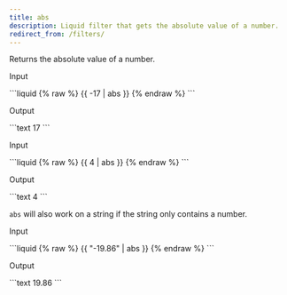```yaml
---
title: abs
description: Liquid filter that gets the absolute value of a number.
redirect_from: /filters/
---
```


Returns the absolute value of a number.

<p class="code-label">Input</p>
```liquid
{% raw %}
{{ -17 | abs }}
{% endraw %}
```

<p class="code-label">Output</p>
```text
17
```

<p class="code-label">Input</p>
```liquid
{% raw %}
{{ 4 | abs }}
{% endraw %}
```

<p class="code-label">Output</p>
```text
4
```

`abs` will also work on a string if the string only contains a number.

<p class="code-label">Input</p>
```liquid
{% raw %}
{{ "-19.86" | abs }}
{% endraw %}
```

<p class="code-label">Output</p>
```text
19.86
```
